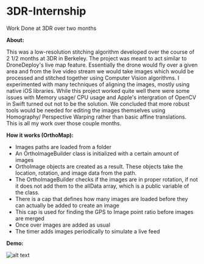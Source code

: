# 3DR-Internship
Work Done at 3DR over two months

**About:**

This was a low-resolution stitching algorithm developed over the course of 2 1/2 months at 3DR in Berkeley. The project was 
meant to act similar to DroneDeploy's live map feature. Essentially the drone would fly over a given area and from the live
video stream we would take images which would be processed and stitched together using Computer Vision algorithms. I experimented with many techniques of aligning the images, mostly using native iOS libraries. While this project worked quite 
well there were some issues with Memory usage/ CPU usage and Apple's intergration of OpenCV in Swift turned out not to be the 
solution. We concluded that more robust tools would be needed for editing the images themselves using Homography/ Perspective Warping rather than basic affine translations. This is all my work over those couple months. 

**How it works (OrthoMap):**

- Images paths are loaded from a folder
- An OrthoImageBuilder class is initialized with a certain amount of images
- OrthoImage objects are created as a result. These objects take the location, rotation, and image data from the path.
- The OrthoImageBuilder checks if the images are in proper rotation, if not it does not add them to the allData array, which is a public variable of the class.
- There is a cap that defines how many images are loaded before they can actually be added to create an image
- This cap is used for finding the GPS to Image point ratio before images are merged
- Once over images are added as usual
- The timer adds images periodically to simulate a live feed


**Demo:**

![alt text](https://media.giphy.com/media/tZMuXoeBsbKjdjC6uU/giphy-downsized-large.gif)
